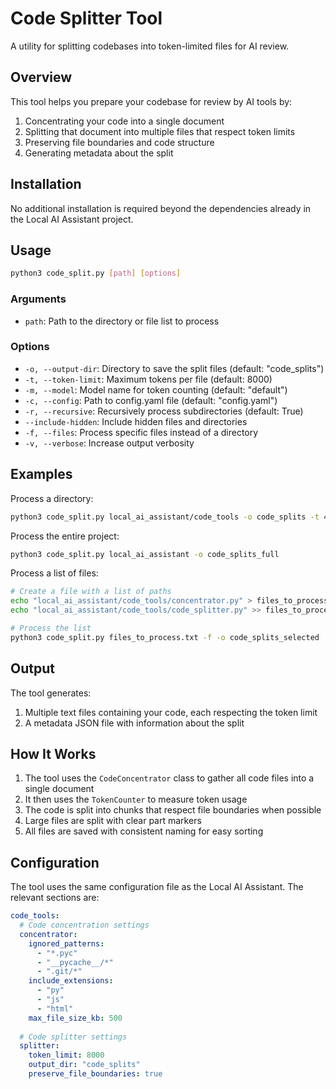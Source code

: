 # Code Splitter Tool

A utility for splitting codebases into token-limited files for AI review.

## Overview

This tool helps you prepare your codebase for review by AI tools by:

1. Concentrating your code into a single document
2. Splitting that document into multiple files that respect token limits
3. Preserving file boundaries and code structure
4. Generating metadata about the split

## Installation

No additional installation is required beyond the dependencies already in the Local AI Assistant project.

## Usage

```bash
python3 code_split.py [path] [options]
```

### Arguments

- `path`: Path to the directory or file list to process

### Options

- `-o, --output-dir`: Directory to save the split files (default: "code_splits")
- `-t, --token-limit`: Maximum tokens per file (default: 8000)
- `-m, --model`: Model name for token counting (default: "default")
- `-c, --config`: Path to config.yaml file (default: "config.yaml")
- `-r, --recursive`: Recursively process subdirectories (default: True)
- `--include-hidden`: Include hidden files and directories
- `-f, --files`: Process specific files instead of a directory
- `-v, --verbose`: Increase output verbosity

## Examples

Process a directory:
```bash
python3 code_split.py local_ai_assistant/code_tools -o code_splits -t 4000
```

Process the entire project:
```bash
python3 code_split.py local_ai_assistant -o code_splits_full
```

Process a list of files:
```bash
# Create a file with a list of paths
echo "local_ai_assistant/code_tools/concentrator.py" > files_to_process.txt
echo "local_ai_assistant/code_tools/code_splitter.py" >> files_to_process.txt

# Process the list
python3 code_split.py files_to_process.txt -f -o code_splits_selected
```

## Output

The tool generates:

1. Multiple text files containing your code, each respecting the token limit
2. A metadata JSON file with information about the split

## How It Works

1. The tool uses the `CodeConcentrator` class to gather all code files into a single document
2. It then uses the `TokenCounter` to measure token usage
3. The code is split into chunks that respect file boundaries when possible
4. Large files are split with clear part markers
5. All files are saved with consistent naming for easy sorting

## Configuration

The tool uses the same configuration file as the Local AI Assistant. The relevant sections are:

```yaml
code_tools:
  # Code concentration settings
  concentrator:
    ignored_patterns:
      - "*.pyc"
      - "__pycache__/*"
      - ".git/*"
    include_extensions:
      - "py"
      - "js"
      - "html"
    max_file_size_kb: 500
  
  # Code splitter settings
  splitter:
    token_limit: 8000
    output_dir: "code_splits"
    preserve_file_boundaries: true
``` 